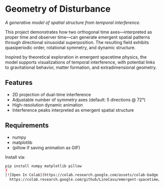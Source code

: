 # Geometry of Disturbance

*A generative model of spatial structure from temporal interference.*

This project demonstrates how two orthogonal time axes—interpreted as proper time and observer time—can generate emergent spatial patterns through directional sinusoidal superposition. The resulting field exhibits quasiperiodic order, rotational symmetry, and dynamic structure.

Inspired by theoretical exploration in emergent spacetime physics, the model supports visualizations of temporal interference, with potential links to gravitational behavior, matter formation, and extradimensional geometry.

## Features

- 2D projection of dual-time interference
- Adjustable number of symmetry axes (default: 5 directions @ 72°)
- High-resolution dynamic animation
- Interference peaks interpreted as emergent spatial structure

## Requirements

- numpy
- matplotlib  
- (pillow if saving animation as GIF)

Install via:

```bash
pip install numpy matplotlib pillow
)
[![Open In Colab](https://colab.research.google.com/assets/colab-badge.svg)](
  https://colab.research.google.com/github/LinoCasu/emergent-spacetime/blob/main/Temporal_Interference_Collab.ipynb
